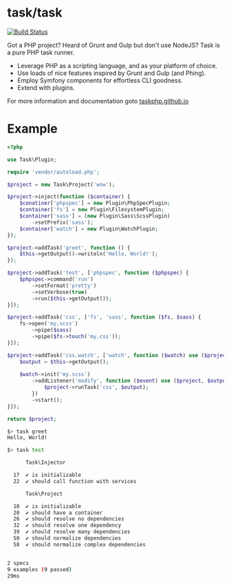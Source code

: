 task/task
=========

[![Build Status](https://travis-ci.org/taskphp/task.svg?branch=master)](https://travis-ci.org/taskphp/task)

Got a PHP project? Heard of Grunt and Gulp but don't use NodeJS?  Task is a pure PHP task runner.

* Leverage PHP as a scripting language, and as your platform of choice.
* Use loads of nice features inspired by Grunt and Gulp (and Phing).
* Employ Symfony components for effortless CLI goodness.
* Extend with plugins.

For more information and documentation goto [taskphp.github.io](http://taskphp.github.io)

Example
=======

```php
<?php

use Task\Plugin;

require 'vendor/autoload.php';

$project = new Task\Project('wow');

$project->inject(function ($container) {
    $conatiner['phpspec'] = new Plugin\PhpSpecPlugin;
    $container['fs'] = new Plugin\FilesystemPlugin;
    $container['sass'] = (new Plugin\Sass\ScssPlugin)
        ->setPrefix('sass');
    $container['watch'] = new Plugin\WatchPlugin;
});

$project->addTask('greet', function () {
    $this->getOutput()->writeln('Hello, World!');
});

$project->addTask('test', ['phpspec', function ($phpspec) {
    $phpspec->command('run')
        ->setFormat('pretty')
        ->setVerbose(true)
        ->run($this->getOutput());
}]);

$project->addTask('css', ['fs', 'sass', function ($fs, $sass) {
    fs->open('my.scss')
        ->pipe($sass)
        ->pipe($fs->touch('my.css'));
}]);

$project->addTask('css.watch', ['watch', function ($watch) use ($project) {
    $output = $this->getOutput();
    
    $watch->init('my.scss')
        ->addListener('modify', function ($event) use ($project, $output) {
            $project->runTask('css', $output);
        })
        ->start();
}]);

return $project;
```

```bash
$> task greet
Hello, World!

$> task test

      Task\Injector

  17  ✔ is initializable
  22  ✔ should call function with services

      Task\Project

  10  ✔ is initializable
  20  ✔ should have a container
  26  ✔ should resolve no dependencies
  32  ✔ should resolve one dependency
  39  ✔ should resolve many dependencies
  50  ✔ should normalize dependencies
  58  ✔ should normalize complex dependencies


2 specs
9 examples (9 passed)
29ms
```

